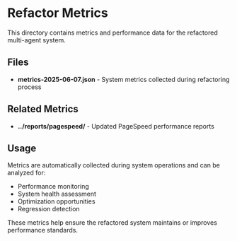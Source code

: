 # Refactor Metrics

This directory contains metrics and performance data for the refactored multi-agent system.

## Files

- **metrics-2025-06-07.json** - System metrics collected during refactoring process

## Related Metrics

- **../reports/pagespeed/** - Updated PageSpeed performance reports

## Usage

Metrics are automatically collected during system operations and can be analyzed for:

- Performance monitoring
- System health assessment
- Optimization opportunities
- Regression detection

These metrics help ensure the refactored system maintains or improves performance standards.
